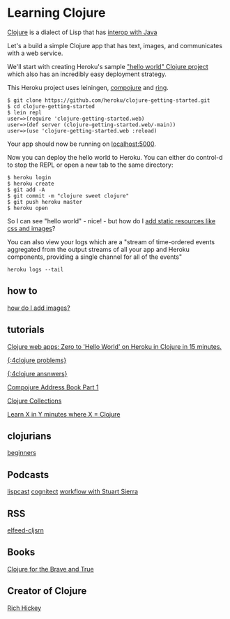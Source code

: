 # Learning Clojure

[Clojure](https://clojure.org/) is a dialect of Lisp that has [interop with Java](https://clojure.org/reference/java_interop)

Let's a build a simple Clojure app that has text, images, and communicates with a web service.

We'll start with creating Heroku's sample ["hello world" Clojure project](https://devcenter.heroku.com/articles/getting-started-with-clojure) which also has an incredibly easy deployment strategy.

This Heroku project uses leiningen, [compojure](https://github.com/weavejester/compojure) and [ring](https://github.com/ring-clojure/ring).

```
$ git clone https://github.com/heroku/clojure-getting-started.git
$ cd clojure-getting-started
$ lein repl
user=>(require 'clojure-getting-started.web)
user=>(def server (clojure-getting-started.web/-main))
user=>(use 'clojure-getting-started.web :reload)
```
Your app should now be running on [localhost:5000](http://localhost:5000/).

Now you can deploy the hello world to Heroku. You can either do control-d to stop the REPL or open a new tab to the same directory:

```
$ heroku login
$ heroku create
$ git add -A
$ git commit -m "clojure sweet clojure"
$ git push heroku master
$ heroku open
```

So I can see "hello world" - nice! - but how do I [add static resources like css and images](https://nelsonmorris.net/2015/06/01/how-does-serving-html-css-and-javascript-fit-in-a-clojure-web-app.html)?

You can also view your logs which are a "stream of time-ordered events aggregated from the output streams of all your app and Heroku components, providing a single channel for all of the events"

```
heroku logs --tail
```

## how to
[how do I add images?](https://stackoverflow.com/questions/7836030/compojure-access-filesystem)

## tutorials
[Clojure web apps: Zero to 'Hello World' on Heroku in Clojure in 15 minutes.](https://adambard.com/blog/Getting-started-with-Clojure-web-apps/)

[{:4clojure problems}](http://www.4clojure.com/)

[{:4clojure ansnwers}](https://github.com/qiuxiafei/4clojure/tree/master/answers)

[Compojure Address Book Part 1](http://www.jarrodctaylor.com/posts/Compojure-Address-Book-Part-1/)

[Clojure Collections](https://purelyfunctional.tv/guide/clojure-collections)

[Learn X in Y minutes where X = Clojure](https://learnxinyminutes.com/docs/clojure/)


## clojurians
[beginners](https://clojurians-log.clojureverse.org/beginners/2017-11-01)

## Podcasts
[lispcast](https://lispcast.com/)
[cognitect](http://blog.cognitect.com/cognicast/)
[workflow with Stuart Sierra](http://thinkrelevance.com/blog/2013/05/29/stuart-sierra-episode-032)

## RSS
[elfeed-cljsrn](https://github.com/areina/elfeed-cljsrn)

## Books
[Clojure for the Brave and True](https://www.braveclojure.com/clojure-for-the-brave-and-true/)

## Creator of Clojure
[Rich Hickey](https://www.infoq.com/profile/Rich-Hickey)
